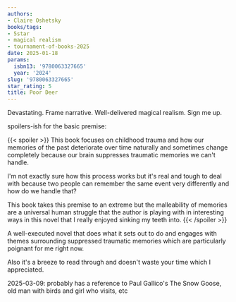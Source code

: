 ```yaml
---
authors:
- Claire Oshetsky
books/tags:
- 5star
- magical realism
- tournament-of-books-2025
date: 2025-01-18
params:
  isbn13: '9780063327665'
  year: '2024'
slug: '9780063327665'
star_rating: 5
title: Poor Deer
---
```


Devastating. Frame narrative. Well-delivered magical realism. Sign me up.

<!--more-->

spoilers-ish for the basic premise:

{{< spoiler >}}
This book focuses on childhood trauma and how our memories of the past deteriorate over time naturally and sometimes change completely because our brain suppresses traumatic memories we can't handle.

I'm not exactly sure how this process works but it's real and tough to deal with because two people can remember the same event very differently and how do we handle that?

This book takes this premise to an extreme but the malleability of memories are a universal human struggle that the author is playing with in interesting ways in this novel that I really enjoyed sinking my teeth into.
{{< /spoiler >}}

A well-executed novel that does what it sets out to do and engages with themes surrounding suppressed traumatic memories which are particularly poignant for me right now.

Also it's a breeze to read through and doesn't waste your time which I appreciated.

2025-03-09: probably has a reference to Paul Gallico's The Snow Goose, old man with birds and girl who visits, etc